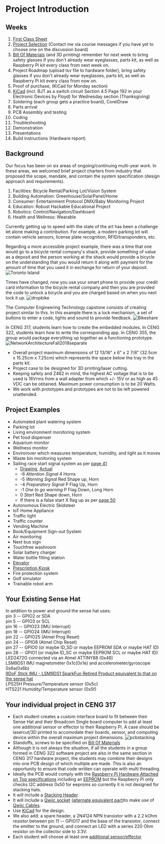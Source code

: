# Project Introduction

## Weeks
1. [First Class Sheet](firstclasssheet.md)
2. [Project Selection](https://github.com/PrototypeZone/ceng317/blob/main/fall2023projects.md) (Contact me via course messages if you have yet to choose one on the discussion board)
3. [Bill Of Materials](hardware/bom.md) (and 3D printing) remember for next week to bring safety glasses if you don't already wear eyeglasses, parts kit, as well as Raspberry Pi kit every class from next week on.
4. Project Roadmap (upload tsv file to hardware folder), bring safety glasses if you don't already wear eyeglasses, parts kit, as well as Raspberry Pi kit every class from now on.
5. Proof of purchase, (KiCad for Monday section)
6. [KiCad](/hardware/pcb/) (incl. BJT as a switch circuit Section 4.5 Page 192 in your Electronic Devices by Floyd) for Wednesday section (Thanksgiving)
7. Soldering (each group gets a practice board), CorelDraw
8. Parts arrival
9. PCB Assembly and testing
10. Coding
11. Troubleshooting
12. Demonstration
13. Presentations
14. Build instructions (Hardware report)

## Background

Our focus has been on six areas of ongoing/continuing multi-year work. In these areas, we welcomed brief project charters from industry that proposed the scope, mandate, and contain the system specification (design approach and requirements).

1. Facilities: Bicycle Rental/Parking Lot/Vision System
2. Building Automation: Greenhouse/SolarPanel/Home
3. Consumer: Entertainment Protocol DMX/Baby Monitoring Project
4. Education: Robust Hackable Educational Project
5. Robotics: Control/Navigation/Dashboard
6. Health and Wellness: Wearable 

Currently getting up to speed with the state of the art has been a challenge let alone making a contribution. For example, a modern parking lot will contain vehicle sensors, license plate recognition, RFID/transponders, etc.

Regarding a more accessible project example, there was a time that one would go to a bicycle rental company's shack, provide something of value as a deposit and the person working at the shack would provide a bicycle on the understanding that you would return it along with payment for the amount of time that you used it in exchange for return of your deposit.
![Toronto Island](https://www.torontoisland.com/images/bike/IMG_1697.JPG)

Times have changed, now you use your smart phone to provide your credit card information to the bicycle rental company and then you are provided the code to unlock a bicycle and you are charged based on when you next lock it up.
![dropbike](https://humber.ca/staff/sites/default/files/sub-images/dropbike%20lake%20and%20north.jpg)

The Computer Engineering Technology capstone consists of creating project similar to this. In this example there is a lock mechanism, a set of buttons to enter a code, lights and sound to provide feedback.
![Bikeshare](media/bikeshare.jpg)

In CENG 317, students learn how to create the embedded modules. In CENG 322, students learn how to write the corresponding app. In CENG 355, the group would package everything up together as a functioning prototype.
![NetworkArchitectureFall2018separate](media/NetworkArchitectureFall2018separate.jpg)

- Overall project maximum dimensions of 12 13/16" x 6" x 2 7/8" (32.5cm x 15.25cm x 7.25cm) which represents the space below the tray in the parts kit.
- Project case to be designed for 3D printing/laser cutting.
- Keeping safety and Z462 in mind, the highest AC voltage that is to be used is 16Vrms from a wall adapter from which +/- 15V or as high as 45 VDC can be obtained. Maximum power consumption is to be 20 Watts.
- We work with prototypes and prototypes are not to be left powered unattended.

## Project Examples
- Automated plant watering system
- Parking lot
- Living environment monitoring system
- Pet food dispenser
- Aquarium monitor
- Wellness monitor
- Envirorover which measures temperature, humidity, and light as it moves
- Waste bin monitoring system
- Sailing race start signal system as per [page 41](https://www.nsyc.net/wp-content/uploads/RC_SEMINAR_NSYC.pdf)   
    - [Drawing](https://buckeyelakeyc.com/wp-content/uploads/2020/02/RC_Drawing.png), [Actual](http://www.sail.ie/speedtips/speedtips_images/favour18.jpg)
    - -6 *Attention Signal* 4 Horns
    - -5 *Warning Signal* Red Shape up, Horn 
    - -4 *Preparatory Signal* P Flag Up, Horn 
    - -1 *One to go warning* P Flag Down, Long Horn 
    - 0 *Start* Red Shape down, Horn
    - If there is a false start X flag up as per [page 50](https://www.nsyc.net/wp-content/uploads/RC_SEMINAR_NSYC.pdf)
- Autonomous Electric Skidsteer
- IoT Home Appliance
- Traffic light
- Traffic counter
- Vending Machine
- Book/Equipment Sign-out System
- Air monitoring
- Next bus sign
- Touchfree washroom
- Solar battery charger
- Water bottle filling station
- [Elevator](https://hackaday.com/2021/02/04/reverse-engineering-an-elevator-control-panel-results-in-clicky-goodness/)
- [Prescription Kiosk](https://humber.ca/staff/announcement/spotrx-pharmacy-now-available-north-campus)
- Fire protection system
- Golf simulator
- Trainable robot arm   

## Your Existing Sense Hat
In addition to power and ground the sense hat uses:   
pin 3 -- GPIO2 or SDA   
pin 5 -- GPIO3 or SCL   
pin 16 -- GPIO23 (IMU Interrupt)   
pin 18 -- GPIO24 (IMU Interrupt)   
pin 22 -- GPIO25 (Atmel Prog Reset)   
pin 24 -- GPIO8 (Atmel Chip Reset)   
pin 27 -- GPIO0 (or maybe ID_SD or maybe EEPROM SDA or maybe HAT ID)   
pin 28 -- GPIO1 (or maybe ID_SC or maybe EEPROM SCL or maybe HAT ID)   
LED2472G connected via an Atmel ATTINY88 (0x46)   
LSM9DS1 IMU magnetometer 0x1c(0x1e) and accelerometer/gyroscope 0x6a(0x6b)   
[9DoF Stick IMU - LSM9DS1 SparkFun Retired Product equivalent to that on the sense hat](https://www.sparkfun.com/products/13944)   
LPS25H Pressure/Temperature sensor (0x5c)   
HTS221 Humidity/Temperature sensor (0x5f)   

## Your individual project in CENG 317
- Each student creates a custom interface board to fit between their Sense Hat and their Broadcom Single board computer to add at least one additional sensor or effector to their Raspberry Pi. A case should be lasercut/3D printed to accomodate their boards, sensor, and computing device within the overall maximum project dimensions.
   ![pcbstacking](media/pcbstacking.png)
- Standoffs, screws to be specified on [Bill Of Materials](hardware/bom.md)   
- Although it is not always the situation, if all the students in a group formed in CENG 322 software project are also in the same section in CENG 317 hardware project, the students may combine their designs into one PCB design of which multiple are made. This is also an opportunity to ensure that code written can operate with multi threading.
- Ideally the PCB would comply with the [Raspberry Pi Hardware Attached on Top specifications](https://github.com/raspberrypi/hats) including an [EEPROM](https://www.digikey.ca/en/products/base-product/onsemi/488/CAT24C256/56536) but the Raspberry Pi only checks I2C address 0x50 for eeproms so currently it is not designed for stacking hats.
- It will include a [Stacking Header](https://www.digikey.com/en/products/detail/adafruit-industries-llc/1979/6238003).
- It will include a [Qwiic socket](https://www.digikey.ca/en/products/detail/sparkfun-electronics/PRT-14417/7652746) ([alternate equivalent part](https://www.digikey.ca/en/products/detail/jst-sales-america-inc/SM04B-SRSS-TB/926710))to make use of [Qwiic Cables](https://www.digikey.ca/en/products/detail/sparkfun-electronics/KIT-15081/9770723).
- Use [KiCad](https://github.com/PrototypeZone/ceng317/tree/main/hardware/pcb) for the design.
- We also add: a spare header, a 2N4124 NPN transistor with a 2.2 kOhm resistor between pin 11 -- GPIO17 and the base of the transistor, connect the emitter to the ground, and connect an LED with a series 220 Ohm resistor on the collector side to 3.3V.
- Each student will choose at least one [additional sensor/effector](sensorseffectors.md)
